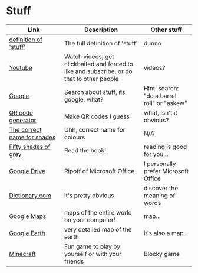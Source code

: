 # Stuff
Link|Description|Other stuff
-|-|-
[definition of 'stuff'](https://www.dictionary.com/browse/stuff)|The full definition of 'stuff'|dunno
[Youtube](youtube.com)|Watch videos, get clickbaited and forced to like and subscribe, or do that to other people|videos?
[Google](google.com)|Search about stuff, its google, what?|Hint: search: "do a barrel roll" or "askew"
[QR code generator](qr-code-generator.com)|Make QR codes I guess|what, isn't it obvious?
[The correct name for shades](digitalsynopsis.com/design/color-thesaurus-correct-name-of-shades)|Uhh, correct name for colours|N/A
[Fifty shades of grey](http://readonlinefreebook.com/fifty-shades-of-grey)|Read the book!|reading is good for you...
[Google Drive](drive.google.com)|Ripoff of Microsoft Office|I personally prefer Microsoft Office
[Dictionary.com](dictionary.com)|it's pretty obvious|discover the meaning of words
[Google Maps](google.com/maps)|maps of the entire world on your computer!|map...
[Google Earth](google.com/earth)|very detailed map of the earth|it's also a map...
[Minecraft](https://www.minecraft.net/en-us/about-minecraft)|Fun game to play by yourself or with your friends|Blocky game